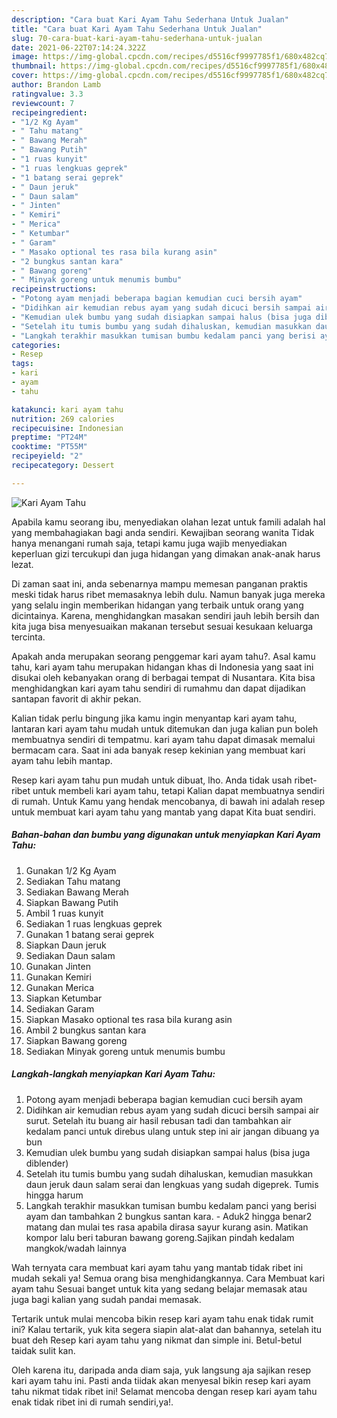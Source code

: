 ```yaml
---
description: "Cara buat Kari Ayam Tahu Sederhana Untuk Jualan"
title: "Cara buat Kari Ayam Tahu Sederhana Untuk Jualan"
slug: 70-cara-buat-kari-ayam-tahu-sederhana-untuk-jualan
date: 2021-06-22T07:14:24.322Z
image: https://img-global.cpcdn.com/recipes/d5516cf9997785f1/680x482cq70/kari-ayam-tahu-foto-resep-utama.jpg
thumbnail: https://img-global.cpcdn.com/recipes/d5516cf9997785f1/680x482cq70/kari-ayam-tahu-foto-resep-utama.jpg
cover: https://img-global.cpcdn.com/recipes/d5516cf9997785f1/680x482cq70/kari-ayam-tahu-foto-resep-utama.jpg
author: Brandon Lamb
ratingvalue: 3.3
reviewcount: 7
recipeingredient:
- "1/2 Kg Ayam"
- " Tahu matang"
- " Bawang Merah"
- " Bawang Putih"
- "1 ruas kunyit"
- "1 ruas lengkuas geprek"
- "1 batang serai geprek"
- " Daun jeruk"
- " Daun salam"
- " Jinten"
- " Kemiri"
- " Merica"
- " Ketumbar"
- " Garam"
- " Masako optional tes rasa bila kurang asin"
- "2 bungkus santan kara"
- " Bawang goreng"
- " Minyak goreng untuk menumis bumbu"
recipeinstructions:
- "Potong ayam menjadi beberapa bagian kemudian cuci bersih ayam"
- "Didihkan air kemudian rebus ayam yang sudah dicuci bersih sampai air surut. Setelah itu buang air hasil rebusan tadi dan tambahkan air kedalam panci untuk direbus ulang untuk step ini air jangan dibuang ya bun"
- "Kemudian ulek bumbu yang sudah disiapkan sampai halus (bisa juga diblender)"
- "Setelah itu tumis bumbu yang sudah dihaluskan, kemudian masukkan daun jeruk daun salam serai dan lengkuas yang sudah digeprek. Tumis hingga harum"
- "Langkah terakhir masukkan tumisan bumbu kedalam panci yang berisi ayam dan tambahkan 2 bungkus santan kara. Aduk2 hingga benar2 matang dan mulai tes rasa apabila dirasa sayur kurang asin. Matikan kompor lalu beri taburan bawang goreng.Sajikan pindah kedalam mangkok/wadah lainnya"
categories:
- Resep
tags:
- kari
- ayam
- tahu

katakunci: kari ayam tahu 
nutrition: 269 calories
recipecuisine: Indonesian
preptime: "PT24M"
cooktime: "PT55M"
recipeyield: "2"
recipecategory: Dessert

---
```



![Kari Ayam Tahu](https://img-global.cpcdn.com/recipes/d5516cf9997785f1/680x482cq70/kari-ayam-tahu-foto-resep-utama.jpg)

Apabila kamu seorang ibu, menyediakan olahan lezat untuk famili adalah hal yang membahagiakan bagi anda sendiri. Kewajiban seorang  wanita Tidak hanya menangani rumah saja, tetapi kamu juga wajib menyediakan keperluan gizi tercukupi dan juga hidangan yang dimakan anak-anak harus lezat.

Di zaman  saat ini, anda sebenarnya mampu memesan panganan praktis meski tidak harus ribet memasaknya lebih dulu. Namun banyak juga mereka yang selalu ingin memberikan hidangan yang terbaik untuk orang yang dicintainya. Karena, menghidangkan masakan sendiri jauh lebih bersih dan kita juga bisa menyesuaikan makanan tersebut sesuai kesukaan keluarga tercinta. 



Apakah anda merupakan seorang penggemar kari ayam tahu?. Asal kamu tahu, kari ayam tahu merupakan hidangan khas di Indonesia yang saat ini disukai oleh kebanyakan orang di berbagai tempat di Nusantara. Kita bisa menghidangkan kari ayam tahu sendiri di rumahmu dan dapat dijadikan santapan favorit di akhir pekan.

Kalian tidak perlu bingung jika kamu ingin menyantap kari ayam tahu, lantaran kari ayam tahu mudah untuk ditemukan dan juga kalian pun boleh membuatnya sendiri di tempatmu. kari ayam tahu dapat dimasak memalui bermacam cara. Saat ini ada banyak resep kekinian yang membuat kari ayam tahu lebih mantap.

Resep kari ayam tahu pun mudah untuk dibuat, lho. Anda tidak usah ribet-ribet untuk membeli kari ayam tahu, tetapi Kalian dapat membuatnya sendiri di rumah. Untuk Kamu yang hendak mencobanya, di bawah ini adalah resep untuk membuat kari ayam tahu yang mantab yang dapat Kita buat sendiri.

<!--inarticleads1-->

##### Bahan-bahan dan bumbu yang digunakan untuk menyiapkan Kari Ayam Tahu:

1. Gunakan 1/2 Kg Ayam
1. Sediakan  Tahu matang
1. Sediakan  Bawang Merah
1. Siapkan  Bawang Putih
1. Ambil 1 ruas kunyit
1. Sediakan 1 ruas lengkuas geprek
1. Gunakan 1 batang serai geprek
1. Siapkan  Daun jeruk
1. Sediakan  Daun salam
1. Gunakan  Jinten
1. Gunakan  Kemiri
1. Gunakan  Merica
1. Siapkan  Ketumbar
1. Sediakan  Garam
1. Siapkan  Masako optional tes rasa bila kurang asin
1. Ambil 2 bungkus santan kara
1. Siapkan  Bawang goreng
1. Sediakan  Minyak goreng untuk menumis bumbu




<!--inarticleads2-->

##### Langkah-langkah menyiapkan Kari Ayam Tahu:

1. Potong ayam menjadi beberapa bagian kemudian cuci bersih ayam
1. Didihkan air kemudian rebus ayam yang sudah dicuci bersih sampai air surut. Setelah itu buang air hasil rebusan tadi dan tambahkan air kedalam panci untuk direbus ulang untuk step ini air jangan dibuang ya bun
1. Kemudian ulek bumbu yang sudah disiapkan sampai halus (bisa juga diblender)
1. Setelah itu tumis bumbu yang sudah dihaluskan, kemudian masukkan daun jeruk daun salam serai dan lengkuas yang sudah digeprek. Tumis hingga harum
1. Langkah terakhir masukkan tumisan bumbu kedalam panci yang berisi ayam dan tambahkan 2 bungkus santan kara. - Aduk2 hingga benar2 matang dan mulai tes rasa apabila dirasa sayur kurang asin. Matikan kompor lalu beri taburan bawang goreng.Sajikan pindah kedalam mangkok/wadah lainnya




Wah ternyata cara membuat kari ayam tahu yang mantab tidak ribet ini mudah sekali ya! Semua orang bisa menghidangkannya. Cara Membuat kari ayam tahu Sesuai banget untuk kita yang sedang belajar memasak atau juga bagi kalian yang sudah pandai memasak.

Tertarik untuk mulai mencoba bikin resep kari ayam tahu enak tidak rumit ini? Kalau tertarik, yuk kita segera siapin alat-alat dan bahannya, setelah itu buat deh Resep kari ayam tahu yang nikmat dan simple ini. Betul-betul taidak sulit kan. 

Oleh karena itu, daripada anda diam saja, yuk langsung aja sajikan resep kari ayam tahu ini. Pasti anda tiidak akan menyesal bikin resep kari ayam tahu nikmat tidak ribet ini! Selamat mencoba dengan resep kari ayam tahu enak tidak ribet ini di rumah sendiri,ya!.

